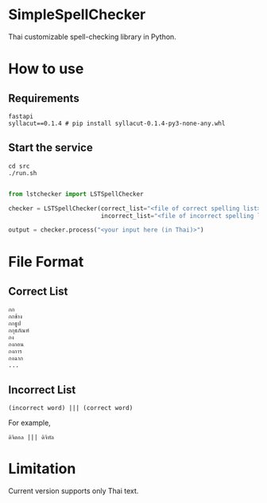 # SimpleSpellChecker
Thai customizable spell-checking library in Python. 

# How to use

## Requirements

```
fastapi
syllacut==0.1.4 # pip install syllacut-0.1.4-py3-none-any.whl
```

## Start the service

```
cd src
./run.sh
```

```python

from lstchecker import LSTSpellChecker

checker = LSTSpellChecker(correct_list="<file of correct spelling list>",
                          incorrect_list="<file of incorrect spelling list>")

output = checker.process("<your input here (in Thai)>")
```

# File Format 

## Correct List

```
กก
กกช้าง
กกธูป
กกุธภัณฑ์
กง
กงกอน
กงการ
กงฉาก
...
```

## Incorrect List

```
(incorrect word) ||| (correct word)
```

For example, 

```
ดิจิตอล ||| ดิจิทัล
```



# Limitation

Current version supports only Thai text.